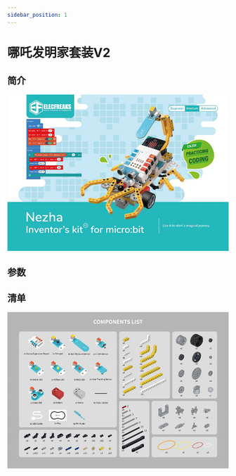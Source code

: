 ```yaml
---
sidebar_position: 1
---
```


# 哪吒发明家套装V2

## 简介

![](./images/nezha-inventors-kit-v2-01.png)

## 参数



## 清单

![](./images/nezha-inventors-kit-v2-02.png)
